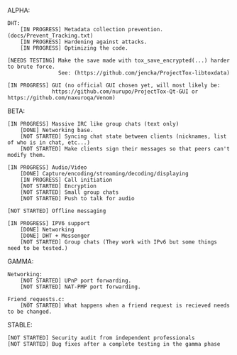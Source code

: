 ALPHA:

    DHT:
        [IN PROGRESS] Metadata collection prevention. (docs/Prevent_Tracking.txt)
        [IN PROGRESS] Hardening against attacks.
        [IN PROGRESS] Optimizing the code.

    [NEEDS TESTING] Make the save made with tox_save_encrypted(...) harder to brute force.
                    See: (https://github.com/jencka/ProjectTox-libtoxdata)

    [IN PROGRESS] GUI (no official GUI chosen yet, will most likely be: 
                  https://github.com/nurupo/ProjectTox-Qt-GUI or https://github.com/naxuroqa/Venom)

BETA:

    [IN PROGRESS] Massive IRC like group chats (text only)
        [DONE] Networking base.
        [NOT STARTED] Syncing chat state between clients (nicknames, list of who is in chat, etc...)
        [NOT STARTED] Make clients sign their messages so that peers can't modify them.

    [IN PROGRESS] Audio/Video
        [DONE] Capture/encoding/streaming/decoding/displaying
        [IN PROGRESS] Call initiation
        [NOT STARTED] Encryption
        [NOT STARTED] Small group chats
        [NOT STARTED] Push to talk for audio

    [NOT STARTED] Offline messaging

    [IN PROGRESS] IPV6 support
        [DONE] Networking
        [DONE] DHT + Messenger
        [NOT STARTED] Group chats (They work with IPv6 but some things need to be tested.)

GAMMA:

    Networking:
        [NOT STARTED] UPnP port forwarding.
        [NOT STARTED] NAT-PMP port forwarding.

    Friend_requests.c:
        [NOT STARTED] What happens when a friend request is recieved needs to be changed.

STABLE:

    [NOT STARTED] Security audit from independent professionals
    [NOT STARTED] Bug fixes after a complete testing in the gamma phase
